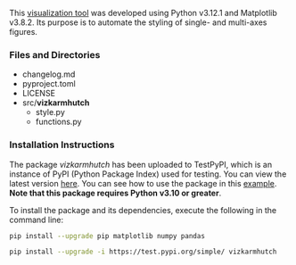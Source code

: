 This [visualization tool](https://github.com/karmhutch/matplotlib-viz-tool) 
was developed using Python v3.12.1 and Matplotlib v3.8.2. Its purpose is 
to automate the styling of single- and multi-axes figures. 


### **Files and Directories**

- changelog.md
- pyproject.toml
- LICENSE
- src/**vizkarmhutch**
  - style.py
  - functions.py


### **Installation Instructions**

The package *vizkarmhutch* has been uploaded to TestPyPI, which is an instance 
of PyPI (Python Package Index) used for testing. You can view the latest version
[here](https://test.pypi.org/project/vizkarmhutch/0.2.0/). You can see how to use 
the package in this [example](https://github.com/karmhutch/matplotlib-viz-tool/tree/main/examples). 
**Note that this package requires Python v3.10 or greater**. 

To install the package and its 
dependencies, execute the following in the command line:
```bash
pip install --upgrade pip matplotlib numpy pandas

pip install --upgrade -i https://test.pypi.org/simple/ vizkarmhutch
```